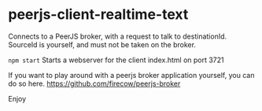# peerjs-client-realtime-text
Connects to a PeerJS broker, with a request to talk to destinationId.
SourceId is yourself, and must not be taken on the broker. 

`npm start`
Starts a webserver for the client index.html on port 3721

If you want to play around with a peerjs broker application yourself, you can do so here.
https://github.com/firecow/peerjs-broker

Enjoy 